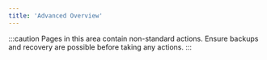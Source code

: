 ```yaml
---
title: 'Advanced Overview'
---
```


:::caution
Pages in this area contain non-standard actions. Ensure backups and recovery are possible before taking any actions.
:::
